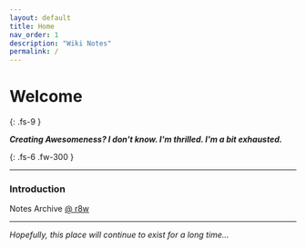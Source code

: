```yaml
---
layout: default
title: Home
nav_order: 1
description: "Wiki Notes"
permalink: /
---
```


# Welcome
{: .fs-9 }

__*Creating Awesomeness? I don't know. I'm thrilled. I'm a bit exhausted.*__

{: .fs-6 .fw-300 }

---

### Introduction

Notes Archive [@ r8w](https://r8w.github.io)

---

*Hopefully, this place will continue to exist for a long time...*
